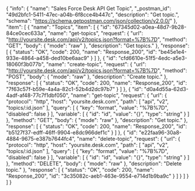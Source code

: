 {
  "info": {
    "name": "Sales Force Desk API Get Topic",
    "_postman_id": "49d2bfc1-5411-47ec-a04b-6f8cce4b447c",
    "description": "Get topic.",
    "schema": "https://schema.getpostman.com/json/collection/v2.0.0/"
  },
  "item": [
    {
      "name": "Topics",
      "item": [
        {
          "id": "67345d02-a0ea-48d7-9b28-84ce0cec633a",
          "name": "get-topics",
          "request": {
            "url": "http://yoursite.desk.com/api/v2/topics.json?format=%7B%7D",
            "method": "GET",
            "body": {
              "mode": "raw"
            },
            "description": "Get topics."
          },
          "response": [
            {
              "status": "OK",
              "code": 200,
              "name": "Response_200",
              "id": "be45e1e4-933e-4864-a458-ded10be6aac9"
            }
          ]
        },
        {
          "id": "cfd6610e-51f5-4edc-a5e3-18060f3b077b",
          "name": "create-topic",
          "request": {
            "url": "http://yoursite.desk.com/api/v2/topics.json?format=%7B%7D",
            "method": "POST",
            "body": {
              "mode": "raw"
            },
            "description": "Create topic."
          },
          "response": [
            {
              "status": "OK",
              "code": 200,
              "name": "Response_200",
              "id": "7f63c57f-b59e-4a4a-82c1-52b4d2dc97b7"
            }
          ]
        },
        {
          "id": "d0a4d55a-62d3-4adf-af48-77c7f1dbf050",
          "name": "get-topic",
          "request": {
            "url": {
              "protocol": "http",
              "host": "yoursite.desk.com",
              "path": [
                "api",
                "v2",
                "topics/:id.json"
              ],
              "query": [
                {
                  "key": "format",
                  "value": "%7B%7D",
                  "disabled": false
                }
              ],
              "variable": [
                {
                  "id": "id",
                  "value": "{}",
                  "type": "string"
                }
              ]
            },
            "method": "GET",
            "body": {
              "mode": "raw"
            },
            "description": "Get topic."
          },
          "response": [
            {
              "status": "OK",
              "code": 200,
              "name": "Response_200",
              "id": "b5127f37-edff-46ff-9904-e8dc966def1c"
            }
          ]
        },
        {
          "id": "e22faa96-30a8-4884-9675-e387b7644fc4",
          "name": "delete-topic",
          "request": {
            "url": {
              "protocol": "http",
              "host": "yoursite.desk.com",
              "path": [
                "api",
                "v2",
                "topics/:id.json"
              ],
              "query": [
                {
                  "key": "format",
                  "value": "%7B%7D",
                  "disabled": false
                }
              ],
              "variable": [
                {
                  "id": "id",
                  "value": "{}",
                  "type": "string"
                }
              ]
            },
            "method": "DELETE",
            "body": {
              "mode": "raw"
            },
            "description": "Delete topic."
          },
          "response": [
            {
              "status": "OK",
              "code": 200,
              "name": "Response_200",
              "id": "3c35082c-aeb1-463e-9554-e714d1b9ba9c"
            }
          ]
        }
      ]
    }
  ]
}